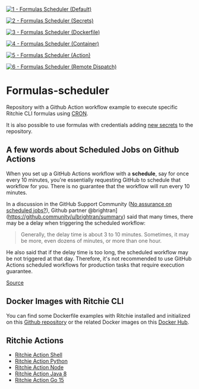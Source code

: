[![1 - Formulas Scheduler (Default)](https://github.com/GuillaumeFalourd/formulas-scheduler/actions/workflows/1-formulas-scheduler.yml/badge.svg)](https://github.com/GuillaumeFalourd/formulas-scheduler/actions/workflows/1-formulas-scheduler.yml)

[![2 - Formulas Scheduler (Secrets)](https://github.com/GuillaumeFalourd/ritchie-formulas-scheduler-demo/actions/workflows/2-formulas-scheduler-secrets.yml/badge.svg)](https://github.com/GuillaumeFalourd/ritchie-formulas-scheduler-demo/actions/workflows/2-formulas-scheduler-secrets.yml)

[![3 - Formulas Scheduler (Dockerfile)](https://github.com/GuillaumeFalourd/ritchie-formulas-scheduler-demo/actions/workflows/3-formulas-scheduler-dockerfile.yml/badge.svg)](https://github.com/GuillaumeFalourd/ritchie-formulas-scheduler-demo/actions/workflows/3-formulas-scheduler-dockerfile.yml)

[![4 - Formulas Scheduler (Container)](https://github.com/GuillaumeFalourd/formulas-scheduler/actions/workflows/4-formulas-scheduler-container.yml/badge.svg)](https://github.com/GuillaumeFalourd/formulas-scheduler/actions/workflows/4-formulas-scheduler-container.yml)

[![5 - Formulas Scheduler (Action)](https://github.com/GuillaumeFalourd/formulas-scheduler/actions/workflows/5-formulas-scheduler-action.yml/badge.svg)](https://github.com/GuillaumeFalourd/formulas-scheduler/actions/workflows/5-formulas-scheduler-action.yml)

[![6 - Formulas Scheduler (Remote Dispatch)](https://github.com/GuillaumeFalourd/ritchie-formulas-scheduler-demo/actions/workflows/6-formulas-scheduler-remote-dispatch.yml/badge.svg)](https://github.com/GuillaumeFalourd/6-ritchie-formulas-scheduler-demo/actions/workflows/formulas-scheduler-remote-dispatch.yml)

# Formulas-scheduler

Repository with a Github Action workflow example to execute specific Ritchie CLI formulas using [CRON](https://crontab.guru/#*_*_*_*_*).

It is also possible to use formulas with credentials adding [new secrets](https://docs.github.com/pt/actions/reference/encrypted-secrets) to the repository.

## A few words about Scheduled Jobs on Github Actions

When you set up a GitHub Actions workflow with a **schedule**, say for once every 10 minutes, you're essentially requesting GitHub to schedule that workflow for you. There is no guarantee that the workflow will run every 10 minutes.

In a discussion in the GitHub Support Community ([No assurance on scheduled jobs?](https://github.community/t/no-assurance-on-scheduled-jobs/133753)), Github partner @brightran](https://github.community/u/brightran/summary) said that many times, there may be a delay when triggering the scheduled workflow:

> Generally, the delay time is about 3 to 10 minutes. Sometimes, it may
> be more, even dozens of minutes, or more than one hour.

He also said that if the delay time is too long, the scheduled workflow may be not triggered at that day. Therefore, it's not recommended to use GitHub Actions scheduled workflows for production tasks that require execution guarantee.

[Source](https://upptime.js.org/blog/2021/01/22/github-actions-schedule-not-working/)

## Docker Images with Ritchie CLI

You can find some Dockerfile examples with Ritchie installed and initialized on this [Github repository](https://github.com/GuillaumeFalourd/ritchie-docker-images) or the related Docker images on this [Docker Hub](https://hub.docker.com/repository/docker/guillaumefalourd/ritchiecli).

## Ritchie Actions

- [Ritchie Action Shell](https://github.com/GuillaumeFalourd/ritchie-action-shell)
- [Ritchie Action Python](https://github.com/GuillaumeFalourd/ritchie-action-python)
- [Ritchie Action Node](https://github.com/GuillaumeFalourd/ritchie-action-node)
- [Ritchie Action Java 8](https://github.com/GuillaumeFalourd/ritchie-action-java-8)
- [Ritchie Action Go 15](https://github.com/GuillaumeFalourd/ritchie-action-go-15)
